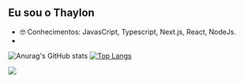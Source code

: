 ## Eu sou o Thaylon

<!--
**ThaylonHani/ThaylonHani** is a ✨ _special_ ✨ repository because its `README.md` (this file) appears on your GitHub profile.

Here are some ideas to get you started:-->

- 🤓 Conhecimentos: JavasCript, Typescript, Next.js, React, NodeJs.
-  <div> 
![Anurag's GitHub stats](https://github-readme-stats.vercel.app/api?username=ThaylonHani&show_icons=true&theme=radical)
[![Top Langs](https://github-readme-stats.vercel.app/api/top-langs/?username=ThaylonHani&layout=compact&theme=radical)](https://github.com/ThaylonHani/github-readme-stats&theme=radical)
  </div>
  
<a href = "mailto:thaylonhaniel9@gmail.com"><img src="https://img.shields.io/badge/-Gmail-%23333?style=for-the-badge&logo=gmail&logoColor=red" target="_blank"></a>
